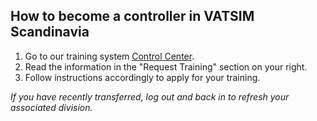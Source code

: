 ## How to become a controller in VATSIM Scandinavia

1. Go to our training system [Control Center](https://cc.vatsim-scandinavia.org/).
2. Read the information in the "Request Training" section on your right.
3. Follow instructions accordingly to apply for your training.

*If you have recently transferred, log out and back in to refresh your associated division.*